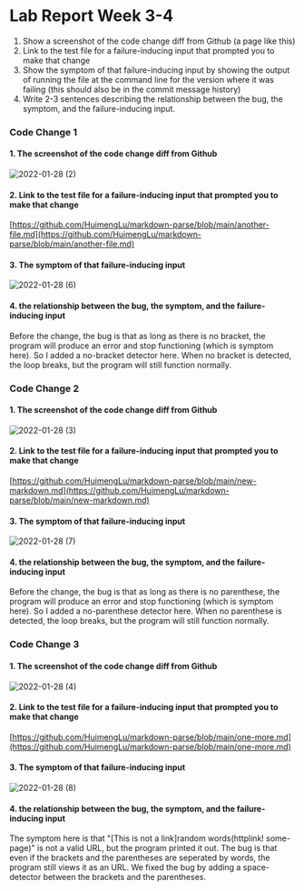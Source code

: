 # Lab Report Week 3-4

1. Show a screenshot of the code change diff from Github (a page like this)
2. Link to the test file for a failure-inducing input that prompted you to make that change
3. Show the symptom of that failure-inducing input by showing the output of running the file at the command line for the version where it was failing (this should also be in the commit message history)
4. Write 2-3 sentences describing the relationship between the bug, the symptom, and the failure-inducing input.

### Code Change 1
#### 1. The screenshot of the code change diff from Github

![2022-01-28 (2)](https://user-images.githubusercontent.com/97484123/151601227-cd83db38-9c39-4e77-9df9-7d3b41e36439.png)

#### 2. Link to the test file for a failure-inducing input that prompted you to make that change

[https://github.com/HuimengLu/markdown-parse/blob/main/another-file.md](https://github.com/HuimengLu/markdown-parse/blob/main/another-file.md)
    
#### 3. The symptom of that failure-inducing input

![2022-01-28 (6)](https://user-images.githubusercontent.com/97484123/151607729-246ba4eb-6b8d-40e5-a538-ff14bbbfc4d9.png)

#### 4. the relationship between the bug, the symptom, and the failure-inducing input

Before the change, the bug is that as long as there is no bracket, the program will produce an error and stop functioning (which is symptom here). So I added a no-bracket detector here. When no bracket is detected, the loop breaks, but the program will still function normally.

### Code Change 2
#### 1. The screenshot of the code change diff from Github

![2022-01-28 (3)](https://user-images.githubusercontent.com/97484123/151603517-81c21949-b7d3-4130-ae98-102812b0b1fc.png)

#### 2. Link to the test file for a failure-inducing input that prompted you to make that change

[https://github.com/HuimengLu/markdown-parse/blob/main/new-markdown.md](https://github.com/HuimengLu/markdown-parse/blob/main/new-markdown.md)
    
#### 3. The symptom of that failure-inducing input

![2022-01-28 (7)](https://user-images.githubusercontent.com/97484123/151608826-d9472213-6c8b-46fc-9986-e3d3d958aa2f.png)

#### 4. the relationship between the bug, the symptom, and the failure-inducing input

Before the change, the bug is that as long as there is no parenthese, the program will produce an error and stop functioning (which is symptom here). So I added a no-parenthese detector here. When no parenthese is detected, the loop breaks, but the program will still function normally.

### Code Change 3
#### 1. The screenshot of the code change diff from Github

![2022-01-28 (4)](https://user-images.githubusercontent.com/97484123/151603935-b3298d0e-5a51-4bff-b068-58abe6240496.png)

#### 2. Link to the test file for a failure-inducing input that prompted you to make that change

[https://github.com/HuimengLu/markdown-parse/blob/main/one-more.md](https://github.com/HuimengLu/markdown-parse/blob/main/one-more.md)
    
#### 3. The symptom of that failure-inducing input

![2022-01-28 (8)](https://user-images.githubusercontent.com/97484123/151609212-50940bdc-5d9e-48c0-8df6-3e1094f407af.png)

#### 4. the relationship between the bug, the symptom, and the failure-inducing input

The symptom here is that "[This is not a link]random words(httplink! some-page)" is not a valid URL, but the program printed it out. The bug is that even if the brackets and the parentheses are seperated by words, the program still views it as an URL. We fixed the bug by adding a space-detector between the brackets and the parentheses.
